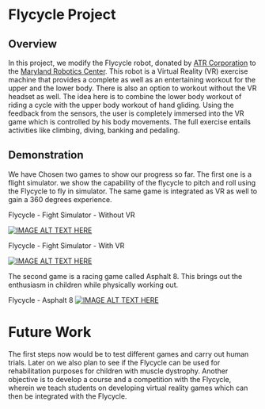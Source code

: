 # Flycycle Project

## Overview
In this project, we modify the Flycycle robot, donated by [ATR Corporation](http://www.atrcorp.com/) to the [Maryland Robotics Center](http://www.robotics.umd.edu/). This robot is a Virtual Reality (VR) exercise machine that provides a complete as well as an entertaining workout for the upper and the lower body. There is also an option to workout without the VR headset as well. The idea here is to combine the lower body workout of riding a cycle with the upper body workout of hand gliding. Using the feedback from the sensors, the user is completely immersed into the VR game which is controlled by his body movements. The full exercise entails activities like climbing, diving, banking and pedaling. 
## Demonstration
We have Chosen two games to show our progress so far. The first one is a flight simulator. we show the capability of the flycycle to pitch and roll using the Flycycle to fly in simulator. The same game is integrated as VR as well to gain a 360 degrees experience. 

Flycycle - Fight Simulator - Without VR

[![IMAGE ALT TEXT HERE](https://img.youtube.com/vi/o-xOCrdsLkI/0.jpg)](https://www.youtube.com/watch?v=o-xOCrdsLkI&)

Flycycle - Fight Simulator - With VR

[![IMAGE ALT TEXT HERE](https://img.youtube.com/vi/6Vby8e83910/0.jpg)](https://www.youtube.com/watch?v=6Vby8e83910&)

The second game is a racing game called Asphalt 8. This brings out the enthusiasm in children while physically working out.

Flycycle - Asphalt 8 
[![IMAGE ALT TEXT HERE](https://img.youtube.com/vi/j1T--EIB80Y/0.jpg)](https://www.youtube.com/watch?v=j1T--EIB80Y&)

# Future Work

The first steps now would be to test different games and carry out human trials. Later on we also plan to see if the Flycycle can be used for rehabilitation purposes for children with muscle dystrophy. 
Another objective is to develop a course and a competition with the Flycycle, wherein we teach students on developing virtual reality games which can then be integrated with the Flycycle. 